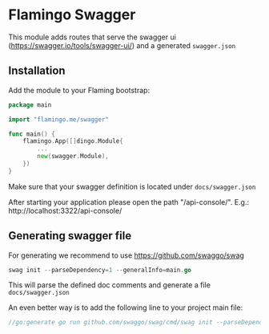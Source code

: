 # Flamingo Swagger

This module adds routes that serve the swagger ui (https://swagger.io/tools/swagger-ui/) and a generated `swagger.json`

## Installation

Add the module to your Flaming bootstrap:

```go
package main

import "flamingo.me/swagger"

func main() {
	flamingo.App([]dingo.Module{
		...
		new(swagger.Module),
	})
}
```

Make sure that your swagger definition is located under `docs/swagger.json`

After starting your application please open the path "/api-console/". 
E.g.: http://localhost:3322/api-console/

## Generating swagger file

For generating we recommend to use https://github.com/swaggo/swag

```go
swag init --parseDependency=1 --generalInfo=main.go
```

This will parse the defined doc comments and generate a file `docs/swagger.json`

An even better way is to add the following line to your project main file:

```go
//go:generate go run github.com/swaggo/swag/cmd/swag init --parseDependency=1 --generalInfo=main.go
```




